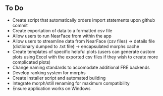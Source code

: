 ## To Do  
* Create script that automatically orders import statements upon github commit
* Create exportation of data to a formatted csv file
* Allow users to run NearFace from within the app
* Allow users to streamline data from NearFace (csv files) -> details file (dictionary dumped to .txt file) -> encapsulated morphs cache
* Create templates of specific helpful plots (users can generate custom plots using Excel with the exported csv files if they wish to create more complicated plots)
* Change naming standards to accomodate additional FRE backends
* Develop ranking system for morphs
* Create installer script and automated building
* Integrate morph/still renaming for maximum compatibility
* Ensure application works on Windows
